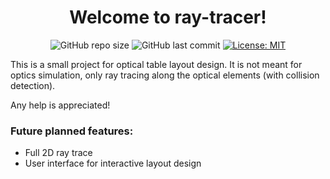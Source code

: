 <h1 align="center">Welcome to ray-tracer!</h1>

<p align="center">
  <a>
    <img alt="GitHub repo size" src="https://img.shields.io/github/repo-size/jpastolfo/ray-tracer"/>
  </a>
  <a>
    <img alt="GitHub last commit" src="https://img.shields.io/github/last-commit/jpastolfo/ADA-Locate-Car"/>
  </a>
  <a href="https://github.com/jpastolfo/ray-tracer/blob/master/LICENSE">
    <img alt="License: MIT" src="https://img.shields.io/badge/license-MIT-yellow.svg" target="_blank" />
  </a>
</p>

This is a small project for optical table layout design. It is not meant for optics simulation, only ray tracing along the optical elements (with collision detection).

Any help is appreciated!

### Future planned features:
- Full 2D ray trace
- User interface for interactive layout design
